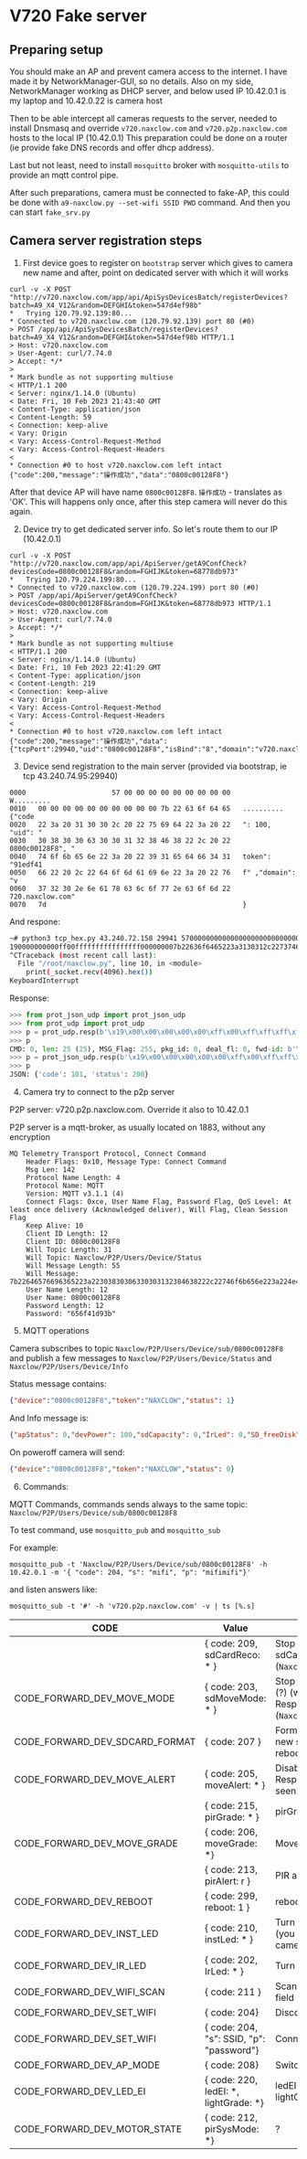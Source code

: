 # V720 Fake server

## Preparing setup

You should make an AP and prevent camera access to the internet. I have made it by NetworkManager-GUI, so no details.
Also on my side, NetworkManager working as DHCP server, and below used IP 10.42.0.1 is my laptop and 10.42.0.22 is camera host

Then to be able intercept all cameras requests to the server, needed to install Dnsmasq and override `v720.naxclow.com` and `v720.p2p.naxclow.com` hosts to the local IP (10.42.0.1)
This preparation could be done on a router (ie provide fake DNS records and offer dhcp address).

Last but not least, need to install `mosquitto` broker with `mosquitto-utils` to provide an mqtt control pipe. 

After such preparations, camera must be connected to fake-AP, this could be done with `a9-naxclow.py --set-wifi SSID PWD` command. And then you can start `fake_srv.py`


## Camera server registration steps

1. First device goes to register on `bootstrap` server which gives to camera new name and after, point on dedicated server with which it will works

```log
curl -v -X POST "http://v720.naxclow.com/app/api/ApiSysDevicesBatch/registerDevices?batch=A9_X4_V12&random=DEFGHI&token=547d4ef98b"
*   Trying 120.79.92.139:80...
* Connected to v720.naxclow.com (120.79.92.139) port 80 (#0)
> POST /app/api/ApiSysDevicesBatch/registerDevices?batch=A9_X4_V12&random=DEFGHI&token=547d4ef98b HTTP/1.1
> Host: v720.naxclow.com
> User-Agent: curl/7.74.0
> Accept: */*
> 
* Mark bundle as not supporting multiuse
< HTTP/1.1 200 
< Server: nginx/1.14.0 (Ubuntu)
< Date: Fri, 10 Feb 2023 21:43:40 GMT
< Content-Type: application/json
< Content-Length: 59
< Connection: keep-alive
< Vary: Origin
< Vary: Access-Control-Request-Method
< Vary: Access-Control-Request-Headers
< 
* Connection #0 to host v720.naxclow.com left intact
{"code":200,"message":"操作成功","data":"0800c00128F8"} 
```

After that device AP will have name `0800c00128F8`. `操作成功` - translates as 'OK'. This will happens only once, after this step camera will never do this again.


2. Device try to get dedicated server info. So let's route them to our IP (10.42.0.1)

```log
curl -v -X POST "http://v720.naxclow.com/app/api/ApiServer/getA9ConfCheck?devicesCode=0800c00128F8&random=FGHIJK&token=68778db973"
*   Trying 120.79.224.199:80...
* Connected to v720.naxclow.com (120.79.224.199) port 80 (#0)
> POST /app/api/ApiServer/getA9ConfCheck?devicesCode=0800c00128F8&random=FGHIJK&token=68778db973 HTTP/1.1
> Host: v720.naxclow.com
> User-Agent: curl/7.74.0
> Accept: */*
> 
* Mark bundle as not supporting multiuse
< HTTP/1.1 200 
< Server: nginx/1.14.0 (Ubuntu)
< Date: Fri, 10 Feb 2023 22:41:29 GMT
< Content-Type: application/json
< Content-Length: 219
< Connection: keep-alive
< Vary: Origin
< Vary: Access-Control-Request-Method
< Vary: Access-Control-Request-Headers
< 
* Connection #0 to host v720.naxclow.com left intact
{"code":200,"message":"操作成功","data":{"tcpPort":29940,"uid":"0800c00128F8","isBind":"8","domain":"v720.naxclow.com","updateUrl":null,"host":"43.240.74.95","currTime":"1676097689","pwd":"91edf41f","version":null}}
```

3. Device send registration to the main server (provided via bootstrap, ie tcp 43.240.74.95:29940)

```hex
0000                     57 00 00 00 00 00 00 00 00 00         W.........
0010   00 00 00 00 00 00 00 00 00 00 7b 22 63 6f 64 65   ..........{"code
0020   22 3a 20 31 30 30 2c 20 22 75 69 64 22 3a 20 22   ": 100, "uid": "
0030   30 38 30 30 63 30 30 31 32 38 46 38 22 2c 20 22   0800c00128F8", "
0040   74 6f 6b 65 6e 22 3a 20 22 39 31 65 64 66 34 31   token": "91edf41
0050   66 22 20 2c 22 64 6f 6d 61 69 6e 22 3a 20 22 76   f" ,"domain": "v
0060   37 32 30 2e 6e 61 78 63 6c 6f 77 2e 63 6f 6d 22   720.naxclow.com"
0070   7d                                                }
```

And respone:

```bash
~# python3 tcp_hex.py 43.240.72.158 29941 57000000000000000000000000000000000000007b22636f6465223a203130302c2022756964223a2022303830306330303132384638222c2022746f6b656e223a2022393165646634316622202c22646f6d61696e223a2022763732302e6e6178636c6f772e636f6d227d
190000000000ff00ffffffffffffffff000000007b22636f6465223a3130312c22737461747573223a3230307d
^CTraceback (most recent call last):
  File "/root/naxclow.py", line 10, in <module>
    print(_socket.recv(4096).hex())
KeyboardInterrupt
```

Response: 
```python
>>> from prot_json_udp import prot_json_udp
>>> from prot_udp import prot_udp
>>> p = prot_udp.resp(b'\x19\x00\x00\x00\x00\x00\xff\x00\xff\xff\xff\xff\xff\xff\xff\xff\x00\x00\x00\x00{"code":101,"status":200}')
>>> p
CMD: 0, len: 25 (25), MSG_Flag: 255, pkg_id: 0, deal_fl: 0, fwd-id: b'\xff\xff\xff\xff\xff\xff\xff\xff' Payload: 7b22636f6465223a3130312c22737461747573223a3230307d
>>> p = prot_json_udp.resp(b'\x19\x00\x00\x00\x00\x00\xff\x00\xff\xff\xff\xff\xff\xff\xff\xff\x00\x00\x00\x00{"code":101,"status":200}')
>>> p
JSON: {'code': 101, 'status': 200}
```

4. Camera try to connect to the p2p server

P2P server: v720.p2p.naxclow.com. Override it also to 10.42.0.1

P2P server is a mqtt-broker, as usually located on 1883, without any encryption

```Log
MQ Telemetry Transport Protocol, Connect Command
    Header Flags: 0x10, Message Type: Connect Command
    Msg Len: 142
    Protocol Name Length: 4
    Protocol Name: MQTT
    Version: MQTT v3.1.1 (4)
    Connect Flags: 0xce, User Name Flag, Password Flag, QoS Level: At least once delivery (Acknowledged deliver), Will Flag, Clean Session Flag
    Keep Alive: 10
    Client ID Length: 12
    Client ID: 0800c00128F8
    Will Topic Length: 31
    Will Topic: Naxclow/P2P/Users/Device/Status
    Will Message Length: 55
    Will Message: 7b22646576696365223a22303830306330303132384638222c22746f6b656e223a224e41…
    User Name Length: 12
    User Name: 0800c00128F8
    Password Length: 12
    Password: "656f41d93b"
```
5. MQTT operations

Camera subscribes to topic `Naxclow/P2P/Users/Device/sub/0800c00128F8` and publish a few messages to `Naxclow/P2P/Users/Device/Status` and `Naxclow/P2P/Users/Device/Info`

Status message contains:

```Json
{"device":"0800c00128F8","token":"NAXCLOW","status": 1}
```

And Info message is:

```Json
{"apStatus": 0,"devPower": 100,"sdCapacity": 0,"IrLed": 0,"SD_freeDisk": -1,"SD_blockDisk": -1,"cameraState": 0,"sd_State": 0,"sdMoveMode": 0,"sdCardReco": 1,"instLed": 1,"random":"BCDEFG","token":"910d310434","devicesCode":"0800c00128F8","wifiName":"intl-laptop","version":"202212011602"}
```

On poweroff camera will send:
```json
{"device":"0800c00128F8","token":"NAXCLOW","status": 0}
```

6. Commands:

MQTT Commands, commands sends always to the same topic: `Naxclow/P2P/Users/Device/sub/0800c00128F8`

To test command, use `mosquitto_pub` and `mosquitto_sub`

For example: 
```
mosquitto_pub -t 'Naxclow/P2P/Users/Device/sub/0800c00128F8' -h 10.42.0.1 -m '{ "code": 204, "s": "mifi", "p": "mifimifi"}'
```

and listen answers like:
```
mosquitto_sub -t '#' -h 'v720.p2p.naxclow.com' -v | ts [%.s]
```

| CODE                           | Value                                    | Description                                                                                                          |
| ------------------------------ | ---------------------------------------- | -------------------------------------------------------------------------------------------------------------------- |
|                                | { code: 209, sdCardReco: * }             | Stop (0) / Start (1) recording to sdCard. Response with status (`Naxclow/P2P/Users/Device/Status`)                   |
| CODE_FORWARD_DEV_MOVE_MODE     | { code: 203, sdMoveMode: * }             | Stop (0) / Start (1) sdMoveMode (?) (write only on moving?) Response with status (`Naxclow/P2P/Users/Device/Status`) |
| CODE_FORWARD_DEV_SDCARD_FORMAT | { code: 207 }                            | Format SD-Card. Response with new status. Should goes with reboot                                                    |
| CODE_FORWARD_DEV_MOVE_ALERT    | { code: 205, moveAlert: * }              | Disable (0) / Enable (1) move alert. Response with status (but i don't seen an move alert itself)                    |
|                                | { code: 215, pirGrade: * }               | pirGrade (?)                                                                                                         |
| CODE_FORWARD_DEV_MOVE_GRADE    | { code: 206, moveGrade: *}               | Move grade (?)                                                                                                       |
|                                | { code: 213, pirAlert: r }               | PIR alert (?)                                                                                                        |
| CODE_FORWARD_DEV_REBOOT        | { code: 299, reboot: 1 }                 | reboot                                                                                                               |
| CODE_FORWARD_DEV_INST_LED      | { code: 210, instLed: * }                | Turn ON (1)/OFF(0) power led (you can turn off power led, but camera will record)                                    |
| CODE_FORWARD_DEV_IR_LED        | { code: 202, IrLed: * }                  | Turn ON (1)/OFF(0) infrared view                                                                                     |
| CODE_FORWARD_DEV_WIFI_SCAN     | { code: 211 }                            | Scan WIFI. Status will have a new field 'scanWifiBase64'                                                             |
| CODE_FORWARD_DEV_SET_WIFI      | { code: 204}                             | Disconnects from wifi                                                                                                |
| CODE_FORWARD_DEV_SET_WIFI      | { code: 204, "s": SSID, "p": "password"} | Connects to provided AP                                                                                              |
| CODE_FORWARD_DEV_AP_MODE       | { code: 208}                             | Switch to AP mode                                                                                                    |
| CODE_FORWARD_DEV_LED_EI        | { code: 220, ledEI: *, lightGrade: *}    | ledEI control 0/1 (in code ledEI == lightGrade) but not working                                                      |
| CODE_FORWARD_DEV_MOTOR_STATE   | { code: 212, pirSysMode: *}              | ?                                                                                                                    |

